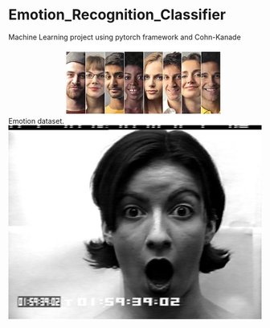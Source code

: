 # Emotion_Recognition_Classifier
Machine Learning project using pytorch framework and Cohn-Kanade Emotion dataset.
![alt text](https://github.com/dorozco101/Emotion_Recognition_Classifier/blob/master/faces.jpg)
![](https://github.com/dorozco101/Emotion_Recognition_Classifier/blob/master/faces.png?v=4&s=200)
